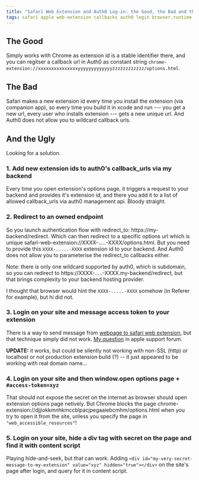 ```yaml
---
title: "Safari Web Extension and Auth0 Log-in: the Good, the Bad and the Ugly"
tags: safari apple web-extension callbacks auth0 login browser.runtime
---
```



## The Good

Simply works with Chrome as extension id is a stable identifier there, and you can regitser a callback url in Auth0 as constant string
`chrome-extension://xxxxxxxxxxxxxxxyyyyyyyyyyyyyzzzzzzzzzzzz/options.html`.


## The Bad

Safari makes a new extension id every time you install the extension (via companion app), so every time you build it in xcode and run
--- you get a new url, every user who installs extension --- gets a new unique url. And Auth0 does not allow you to wildcard callback urls.


## And the Ugly

Looking for a solution.


### 1. Add new extension ids to auth0's callback_urls via my backend

Every time you open extension's options page, it triggers a request to your backend and provides it's extension id, and there you add it
to a list of allowed callback_urls via auth0 management api. Bloody straight.


### 2. Redirect to an owned endpoint

So you launch authentication flow with redirect_to: https://my-backend/redirect. Which can then redirect to a specific options url which
is unique safari-web-extension://XXXX-.....-XXXX/options.html. But you need to provide this `XXXX-.....-XXXX` extension id to your backend.
And Auth0 does not allow you to parameterise the redirect_to callbacks either.

Note: there is only one wildcard supported by auth0, which is subdomain, so you can redirect to https://XXXX-.....-XXXX.my-backend/redirect,
but that brings complexity to your backend hosting provider.

I thought that browser would hint the `XXXX-.....-XXXX` somehow (in Referer for example), but hi did not.


### 3. Login on your site and message access token to your extension

There is a way to send message from
[webpage to safari web extension](https://developer.apple.com/documentation/safariservices/safari_web_extensions/messaging_between_a_webpage_and_your_safari_web_extension),
but that technique simply did not work. [My question](https://developer.apple.com/forums/thread/708820?login%253Dtrue%2526page%253D1#775559022)
in apple support forum.

**UPDATE:** it works, but could be silently not working with non-SSL (http) or localhost or not production extension build (?) -- it just appeared
to be working with real domain name...


### 4. Login on your site and then window.open options page + `#access-token=xyz`

That should not expose the secret on the internet as browser should open extension options page netively. But Chrome blocks the page chrome-extension://djjiokkmnhkmccblpacjpegaaiebcmhm/options.html when you try to open it from the site, unless you specify the page in `"web_accessible_resources"`!


### 5. Login on your site, hide a div tag with secret on the page and find it with content script

Playing hide-and-seek, but that can work. Adding `<div id="my-very-secret-message-to-my-extension" value="xyz" hidden="true"></div>` on the site's page
after login, and query for it in content script.

